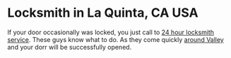 # Locksmith in La Quinta, CA USA
If your door occasionally was locked, you just call to <a href="https://24-7locksmith.us/locksmith-la-quinta/">24 hour locksmith service</a>. These guys know what to do. As they come quickly <a href="https://24-7locksmith.us/locksmith-la-quinta/">around Valley</a> and your dorr will be successfully opened.

